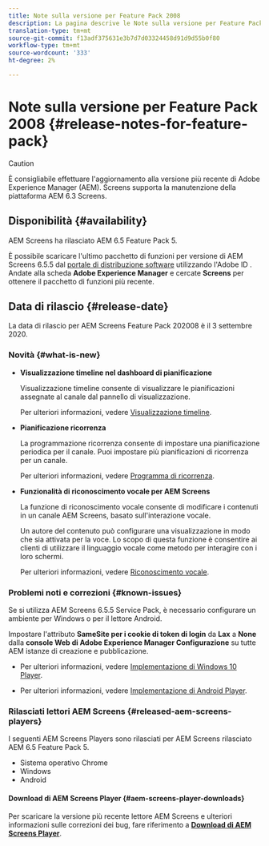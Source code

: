 ```yaml
---
title: Note sulla versione per Feature Pack 2008
description: La pagina descrive le Note sulla versione per Feature Pack 2008.
translation-type: tm+mt
source-git-commit: f13adf375631e3b7d7d03324458d91d9d55b0f80
workflow-type: tm+mt
source-wordcount: '333'
ht-degree: 2%

---
```



# Note sulla versione per Feature Pack 2008 {#release-notes-for-feature-pack}

>[!CAUTION]
>
>È consigliabile effettuare l&#39;aggiornamento alla versione più recente di Adobe Experience Manager (AEM). Screens supporta la manutenzione della piattaforma AEM 6.3 Screens.

## Disponibilità {#availability}

 AEM Screens ha rilasciato AEM 6.5 Feature Pack 5.

È possibile scaricare l&#39;ultimo pacchetto di funzioni per  versione di AEM Screens 6.5.5 dal [portale di distribuzione software](https://experience.adobe.com/#/downloads/content/software-distribution/en/aem.html) utilizzando l&#39;Adobe ID . Andate alla scheda **Adobe Experience Manager** e cercate **Screens** per ottenere il pacchetto di funzioni più recente.

## Data di rilascio {#release-date}

La data di rilascio per  AEM Screens Feature Pack 202008 è il 3 settembre 2020.

### Novità {#what-is-new}

* **Visualizzazione timeline nel dashboard di pianificazione**

   Visualizzazione timeline consente di visualizzare le pianificazioni assegnate al canale dal pannello di visualizzazione.

   Per ulteriori informazioni, vedere [Visualizzazione timeline](/help/user-guide/channel-assignment-latest-fp.md#timeline-view).

* **Pianificazione ricorrenza**

   La programmazione ricorrenza consente di impostare una pianificazione periodica per il canale. Puoi impostare più pianificazioni di ricorrenza per un canale.

   Per ulteriori informazioni, vedere [Programma di ricorrenza](/help/user-guide/channel-assignment-latest-fp.md#recurrence-schedule).

* **Funzionalità di riconoscimento vocale per  AEM Screens**

   La funzione di riconoscimento vocale consente di modificare i contenuti in un canale  AEM Screens, basato sull&#39;interazione vocale.

   Un autore del contenuto può configurare una visualizzazione in modo che sia attivata per la voce. Lo scopo di questa funzione è consentire ai clienti di utilizzare il linguaggio vocale come metodo per interagire con i loro schermi.

   Per ulteriori informazioni, vedere [Riconoscimento vocale](voice-recognition.md).

### Problemi noti e correzioni {#known-issues}

Se si utilizza  AEM Screens 6.5.5 Service Pack, è necessario configurare un ambiente per Windows o per il lettore Android.

Impostare l&#39;attributo **SameSite per i cookie di token di login** da **Lax** a **None** dalla **console Web di Adobe Experience Manager
Configurazione** su tutte AEM istanze di creazione e pubblicazione.

* Per ulteriori informazioni, vedere [Implementazione di Windows 10 Player](implementing-windows-player.md#fp-environment-setup).

* Per ulteriori informazioni, vedere [Implementazione di Android Player](implementing-android-player.md#fp-environment-setup).

### Rilasciati  lettori AEM Screens {#released-aem-screens-players}

I seguenti  AEM Screens Players sono rilasciati per  AEM Screens rilasciato AEM 6.5 Feature Pack 5.

* Sistema operativo Chrome
* Windows
* Android

#### Download di  AEM Screens Player {#aem-screens-player-downloads}

Per scaricare la versione più recente  lettore AEM Screens e ulteriori informazioni sulle correzioni dei bug, fare riferimento a **[Download di AEM Screens Player](https://download.macromedia.com/screens/index.html)**.
